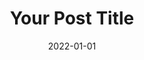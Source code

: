 ---
# Select a combination of below options:
# - page
# - post        
# - references  literature recommendation
# - portfolio   showcase past works
layout: post
# Select one from the following categories:
# - writings    thoughts or stories to be shared with others
# - concepts
category: [category1, category2]


title: "Your Post Title"
date: 2022-01-01

tags: [tag1, tag2]
---